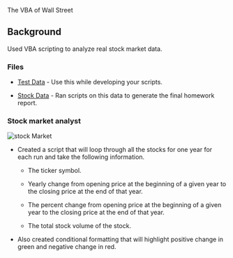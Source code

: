 The VBA of Wall Street

## Background

Used VBA scripting to analyze real stock market data. 

### Files

* [Test Data](Resources/alphabtical_testing.xlsx) - Use this while developing your scripts.

* [Stock Data](Resources/Multiple_year_stock_data.xlsx) - Ran scripts on this data to generate the final homework report.

### Stock market analyst

![stock Market](Images/stockmarket.jpg)

* Created a script that will loop through all the stocks for one year for each run and take the following information.

  * The ticker symbol.

  * Yearly change from opening price at the beginning of a given year to the closing price at the end of that year.

  * The percent change from opening price at the beginning of a given year to the closing price at the end of that year.

  * The total stock volume of the stock.

* Also created conditional formatting that will highlight positive change in green and negative change in red.